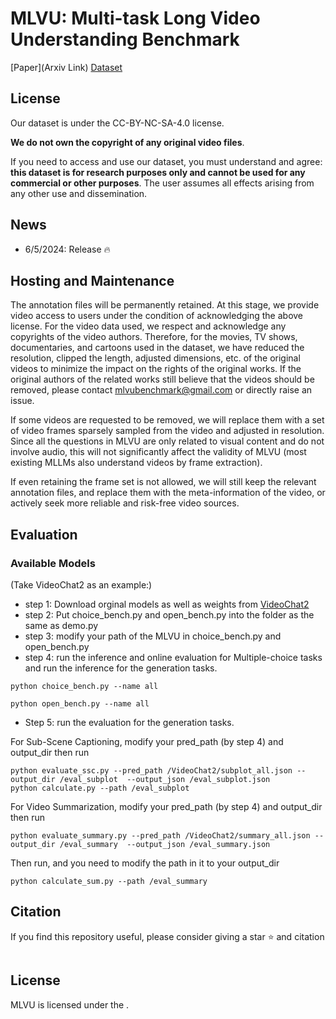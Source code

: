 # MLVU: Multi-task Long Video Understanding Benchmark

[Paper](Arxiv Link) [Dataset](https://huggingface.co/datasets/JUNJIE99/MLVU)

## License
Our dataset is under the CC-BY-NC-SA-4.0 license.

**We do not own the copyright of any original video files**. 

If you need to access and use our dataset, you must understand and agree: **this dataset is for research purposes only and cannot be used for any commercial or other purposes**. The user assumes all effects arising from any other use and dissemination.



## News 
- 6/5/2024: Release :fire:


## Hosting and Maintenance
The annotation files will be permanently retained. At this stage, we provide video access to users under the condition of acknowledging the above license. For the video data used, we respect and acknowledge any copyrights of the video authors. Therefore, for the movies, TV shows, documentaries, and cartoons used in the dataset, we have reduced the resolution, clipped the length, adjusted dimensions, etc. of the original videos to minimize the impact on the rights of the original works. If the original authors of the related works still believe that the videos should be removed, please contact mlvubenchmark@gmail.com or directly raise an issue.

If some videos are requested to be removed, we will replace them with a set of video frames sparsely sampled from the video and adjusted in resolution. Since all the questions in MLVU are only related to visual content and do not involve audio, this will not significantly affect the validity of MLVU (most existing MLLMs also understand videos by frame extraction).

If even retaining the frame set is not allowed, we will still keep the relevant annotation files, and replace them with the meta-information of the video, or actively seek more reliable and risk-free video sources.

## Evaluation 
### Available Models
(Take VideoChat2 as an example:)
- step 1: Download orginal models as well as weights from [VideoChat2](https://github.com/OpenGVLab/Ask-Anything/tree/main/video_chat2)
- step 2: Put choice_bench.py and open_bench.py into the folder as the same as demo.py  
- step 3: modify your path of the MLVU in choice_bench.py and open_bench.py
- step 4: run the inference and online evaluation for Multiple-choice tasks and run the inference for the generation tasks.
```
python choice_bench.py --name all
```
```
python open_bench.py --name all
```
- Step 5: run the evaluation for the generation tasks.

For Sub-Scene Captioning, modify your pred_path (by step 4) and output_dir then run
```
python evaluate_ssc.py --pred_path /VideoChat2/subplot_all.json --output_dir /eval_subplot  --output_json /eval_subplot.json
python calculate.py --path /eval_subplot
```
For Video Summarization, modify your pred_path (by step 4) and output_dir then run
```
python evaluate_summary.py --pred_path /VideoChat2/summary_all.json --output_dir /eval_summary  --output_json /eval_summary.json
```
Then run, and you need to modify the path in it to your output_dir
```
python calculate_sum.py --path /eval_summary
```


## Citation

If you find this repository useful, please consider giving a star :star: and citation

```

```

## License
MLVU is licensed under the [](). 

